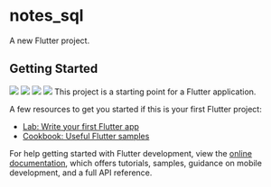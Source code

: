 # notes_sql

A new Flutter project.

## Getting Started
<img src="screenshots/img_1.jpg">
<img src="screenshots/img_2.jpg">
<img src="screenshots/img_3.jpg">
<img src="screenshots/img_4.jpg">
This project is a starting point for a Flutter application.

A few resources to get you started if this is your first Flutter project:

- [Lab: Write your first Flutter app](https://docs.flutter.dev/get-started/codelab)
- [Cookbook: Useful Flutter samples](https://docs.flutter.dev/cookbook)

For help getting started with Flutter development, view the
[online documentation](https://docs.flutter.dev/), which offers tutorials,
samples, guidance on mobile development, and a full API reference.
